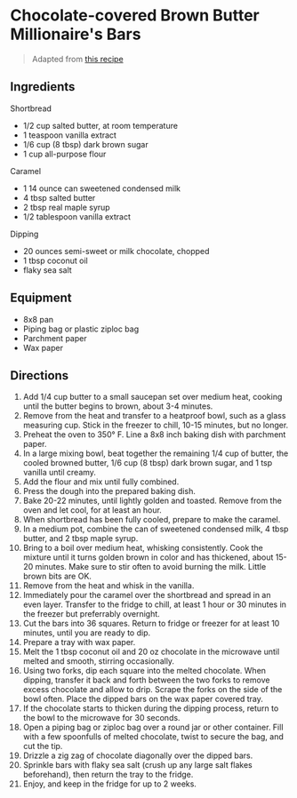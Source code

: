 # Chocolate-covered Brown Butter Millionaire's Bars

> Adapted from [this recipe](https://www.halfbakedharvest.com/brown-butter-millionaires-bars/)

## Ingredients 

Shortbread
* 1/2 cup salted butter, at room temperature
* 1 teaspoon vanilla extract
* 1/6 cup (8 tbsp) dark brown sugar
* 1 cup all-purpose flour

Caramel
* 1 14 ounce can sweetened condensed milk
* 4 tbsp salted butter
* 2 tbsp real maple syrup
* 1/2 tablespoon vanilla extract

Dipping
* 20 ounces semi-sweet or milk chocolate, chopped
* 1 tbsp coconut oil
* flaky sea salt

## Equipment
* 8x8 pan
* Piping bag or plastic ziploc bag
* Parchment paper
* Wax paper

## Directions

1. Add 1/4 cup butter to a small saucepan set over medium heat, cooking until the butter begins to brown, about 3-4 minutes.
1. Remove from the heat and transfer to a heatproof bowl, such as a glass measuring cup. Stick in the freezer to chill, 10-15 minutes, but no longer.
1. Preheat the oven to 350° F. Line a 8x8 inch baking dish with parchment paper.
1. In a large mixing bowl, beat together the remaining 1/4 cup of butter, the cooled browned butter, 1/6 cup (8 tbsp) dark brown sugar, and 1 tsp vanilla until creamy.
1. Add the flour and mix until fully combined.
1. Press the dough into the prepared baking dish.
1. Bake 20-22 minutes, until lightly golden and toasted. Remove from the oven and let cool, for at least an hour.
1. When shortbread has been fully cooled, prepare to make the caramel. 
1. In a medium pot, combine the can of sweetened condensed milk, 4 tbsp butter, and 2 tbsp maple syrup.
1. Bring to a boil over medium heat, whisking consistently. Cook the mixture until it turns golden brown in color and has thickened, about 15-20 minutes. Make sure to stir often to avoid burning the milk. Little brown bits are OK.
1. Remove from the heat and whisk in the vanilla.
1. Immediately pour the caramel over the shortbread and spread in an even layer. Transfer to the fridge to chill, at least 1 hour or 30 minutes in the freezer but preferrably overnight.
1. Cut the bars into 36 squares. Return to fridge or freezer for at least 10 minutes, until you are ready to dip.
1. Prepare a tray with wax paper. 
1. Melt the 1 tbsp coconut oil and 20 oz chocolate in the microwave until melted and smooth, stirring occasionally.
1. Using two forks, dip each square into the melted chocolate. When dipping, transfer it back and forth between the two forks to remove excess chocolate and allow to drip. Scrape the forks on the side of the bowl often. Place the dipped bars on the wax paper covered tray.
1. If the chocolate starts to thicken during the dipping process, return to the bowl to the microwave for 30 seconds. 
1. Open a piping bag or ziploc bag over a round jar or other container. Fill with a few spoonfulls of melted chocolate, twist to secure the bag, and cut the tip.
1. Drizzle a zig zag of chocolate diagonally over the dipped bars.
1. Sprinkle bars with flaky sea salt (crush up any large salt flakes beforehand), then return the tray to the fridge.
1. Enjoy, and keep in the fridge for up to 2 weeks.
